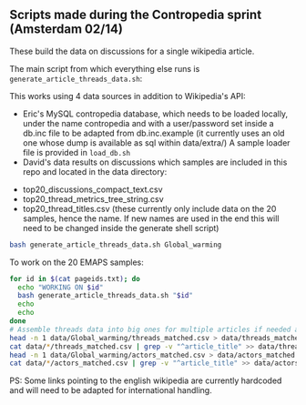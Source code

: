 ## Scripts made during the Contropedia sprint (Amsterdam 02/14)

These build the data on discussions for a single wikipedia article.

The main script from which everything else runs is `generate_article_threads_data.sh`:

This works using 4 data sources in addition to Wikipedia's API:
- Eric's MySQL contropedia database, which needs to be loaded locally, under the name contropedia and with a user/password set inside a db.inc file to be adapted from db.inc.example (it currently uses an old one whose dump is available as sql within data/extra/) A sample loader file is provided in `load_db.sh`
- David's data results on discussions which samples are included in this repo and located in the data directory:
 * top20_discussions_compact_text.csv
 * top20_thread_metrics_tree_string.csv
 * top20_thread_titles.csv
(these currently only include data on the 20 samples, hence the name. If new names are used in the end this will need to be changed inside the generate shell script)

```bash
bash generate_article_threads_data.sh Global_warming
```

To work on the 20 EMAPS samples:
```bash
for id in $(cat pageids.txt); do
  echo "WORKING ON $id"
  bash generate_article_threads_data.sh "$id"
  echo
  echo
done
# Assemble threads data into big ones for multiple articles if needed as such:
head -n 1 data/Global_warming/threads_matched.csv > data/threads_matched.csv
cat data/*/threads_matched.csv | grep -v "^article_title" >> data/threads_matched.csv
head -n 1 data/Global_warming/actors_matched.csv > data/actors_matched.csv
cat data/*/actors_matched.csv | grep -v "^article_title" >> data/actors_matched.csv
```

PS: Some links pointing to the english wikipedia are currently hardcoded and will need to be adapted for international handling.
